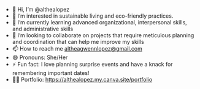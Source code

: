 - 👋 Hi, I’m @althealopez
- 👀 I’m interested in sustainable living and eco-friendly practices.
- 🌱 I’m currently learning advanced organizational, interpersonal skills, and administrative skills
- 💞️ I’m looking to collaborate on projects that require meticulous planning and coordination that can help me improve my skills
- 📫 How to reach me altheagwennlopez@gmail.com
- 😄 Pronouns: She/Her
- ⚡ Fun fact: I love planning surprise events and have a knack for remembering important dates!
- 🖐🏻 Portfolio: https://althealopez.my.canva.site/portfolio

<!---
althealopez/althealopez is a ✨ special ✨ repository because its `README.md` (this file) appears on your GitHub profile.
You can click the Preview link to take a look at your changes.
--->
